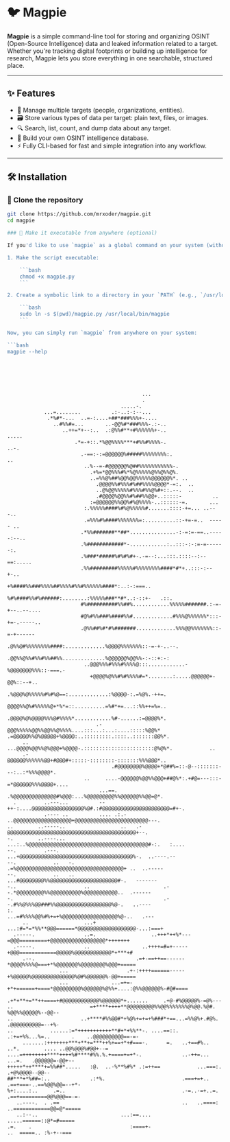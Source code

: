 # 🐦 Magpie

**Magpie** is a simple command-line tool for storing and organizing OSINT (Open-Source Intelligence) data and leaked information related to a target. Whether you're tracking digital footprints or building up intelligence for research, Magpie lets you store everything in one searchable, structured place.

---

## ✨ Features

- 📁 Manage multiple targets (people, organizations, entities).
- 🗃️ Store various types of data per target: plain text, files, or images.
- 🔍 Search, list, count, and dump data about any target.
- 🧠 Build your own OSINT intelligence database.
- ⚡ Fully CLI-based for fast and simple integration into any workflow.

---

## 🛠️ Installation

### 🔁 Clone the repository

```bash
git clone https://github.com/mrxoder/magpie.git
cd magpie

### 🚀 Make it executable from anywhere (optional)

If you'd like to use `magpie` as a global command on your system (without needing to type `python magpie.py` each time), follow these steps:

1. Make the script executable:

    ```bash
    chmod +x magpie.py
    ```

2. Create a symbolic link to a directory in your `PATH` (e.g., `/usr/local/bin`):

    ```bash
    sudo ln -s $(pwd)/magpie.py /usr/local/bin/magpie
    ```

Now, you can simply run `magpie` from anywhere on your system:

```bash
magpie --help
```

```ascii
                                                                                                    
                                                                                                    
                                                                                                    
                                                                                                    
                                                                                                    
                                            ...                                                     
                                            .                                                       
                                     .....-.                                                        
            ...=........          .:-..:-:--...                                                     
             .*%#*-...  ..=-:....+##*###%%%+-....                                                   
               ..#%%#=...       ..-@@%#*###%%%-.:-..                                                
                  ..++=*+--:..  .:@%%#**+#%%%%%%+-..                                    .....       
                      .*=-+::.*%@@%%%%***+#%%#%%%%-.                                     ..-.       
                        .-==:-:=@@@@@@%#####%%%%%%%%:.                                     ..       
                         ..%--=-#@@@@@@%@##%%%%%%%%%%%-.                                            
                           .+%=*@@%%%#%*%@%%%%%@%%@%%@%.                                            
                           ..=%%@%##%@@%@@%%%%%@@@@@@%*. ..                                         
                             .@@@@%%#%%%#%##%%%%@@@@*-=:.  ..                                       
                             ..@%@@%%%%%#%%%#%%@%#+::.--.  ..                                       
                             .#@@@@%@@%%#%##%%@@+..:::::-          ..                               
                           :=@@@@@@%%@@%#%@%%%%-..::::::-=.       ...                               
                         :.%%%%%####%#%@%%%%%#.......::::-+=... ..---..                             
                         .=%%%#%####%%%%%%%=:..........::-+=-=..  ----- ..                          
                        .*%%#######**##*...............-:-=:=-==..-----:--..                        
                        .%############*-............:..:::-:-:=-=------:.                           
                        .%###*#####%#%#%#+-.-=--:...:::.::::--:--==:.....                           
                        .%%#########%%%%%#%%%%%%%%####*#*+..:::-:--+-..                             
                        +%####%%###%%%%##%%%%#%%#%%%%%%####*:..:-:===..                             
                        %#%####%%#%######:........:%%%%%###**#*..:-::+-   .::.                      
                        #%##########%%##%............%%%%%#######.:-=-+--..--....                   
                        #@%#%%###%####%%#.............#%%%@%%%%%%*:::-+=-.-----..                   
                        .@%%##%#*#%#######.............%%%@@%%%%%%%::-=-+------                     
                        .@%%@#%%%%%%%%####:.............%@@@@%%%%%%%::-=-+-..--.                    
                         .@@%%@%%#%%#%%##%%..............%@@@@@@%@@%%-:-::+:-:                      
                         ..@@@%%%#%%%#%%%%@:::............-%@@@@@@@%%%::-===.-                      
                           +@@@@%@%%#%#%%%%#=*........:.....@@@@@@+-@@%::--+..                      
                           .%@@@%@%%%%%#%#%@==:.............:%@@@@-:.=%@%.-++=.                     
                             @@@@%%@%#%%%%%@+*%*=::..........=%#*+=...::%%++=%=..                   
                             .@@@@%@%@@@@%%%@#%%%%*............%#-......:=@@@@%*.                   
                             .-@@@%%%%%@@%%@@%%@%%%%....:::...:...:....:::::%@@%* .=@@@@@%%@%@@@@@+%@@@@:..:::::::::.::::..:::::::@@%*.                 
     ..                       ...@@@@%@@%%@%@@@+%@@@@-.:::::::::::::::::::::::@%@%*.            ..  
     .-                           @@@@@@%%%%%%@@+#@@@#+:::::-::::::::-:::::::%%%@@@*..              
                                  .#@@@@@@@@%@@@@+*@##%=::-@--:::::::---:..:*%%%@@@@*.              
                         ..     ....-@@@@@@%@@%%@@@+##@%*:.+#@=---:::-=*@@@@@@%%%@@@@+....          
                              ...==. .%@@@@@@@@@@@@@@#%@@@:...%@@@@@@@@@%%@@@@@@%%@@=@*.            
  .         ..---...          --++-:....@@@@@@@@@@@@@@@@@%@#.:#@@@@@@@@@@@@@@@@@@@@@@=#+-.          
            .---- ..          .... .:.- ..@@@@@@@@@@@@@@@@@@@+@@@@@@@@@@@@@@@@@@@@@@@@---.          
..        ..-----..                  ..   .-@@@@@@@@@@@@@@@@@@@@@@@@@@@@@@@@@@@@@@@@@@+--.          
-.        ..----...                     ...:..%@@@@@@@@@@@@@@@@@@@@@@@@@@@@@@@@@@@@@@@#-:.   :....  
--.         .---.                            ...+@@@@@@@@@@@@@@@@@@@@@@@@@@@@@@@@@@@@@%-.  ..----.--
--.            ..   -.                           .=%@@@@@@@@@@@@@@@@@@@@@@@@@@@@@@@@@@@+ ..  ..-----
--.            ..   ..                             ...#@@@@@@@@%%@@@@@@@@@@@@@@@@@@@@@@#-.   -------
-..                      ..                        .--.*@@@@@@@@@%%@@@@@@@@@@%@@@@@@@@@@@..  .------
-.                                                 .--.#%%@%%%@@###%%@@@@@@@@@@@@@@@@@@%@-.   ..----
:.                                                  ...=#%%%%@@%#%+=+%@@@@@@@@@@@@@@@@@@%@-..   .---
     ..                  ...+                    ...:#=*=*%%**@@@======*@@@@@@@@@@@@@@@@@@@-...:===+
  .-----.                ..=.                  ..+++*++%*---=@@@=========+@@@@@@@@@@@@@@@@@@*+++++++
  .-----.                ..                 ..++++=#=+-----+@@@============@@@@@%@@@@@@@@@@@@*+***+#
     .--.                                 .=+-==++==------*@@@@%%%%@===+*%@@@@@@@%@@@@@@@@%@@@+=====
                 ...                   .+-:++++======-----+%@@@@@%@@@@@@@@@@@@@@%@#%@@@@@@%-@@+=====
                 ...              ...=+=-+*+======+====*@@@@@@@@@%@@@@@@%@%%+....:@%%@@@@@@%-#@#====
                              .+*+**+=**++====+#@@@@@@@@@@@@%@@@@@@*+.......     .+@-#%@@@@@%-=@%---
..                         =+****++++**@@@@@@@@@%%@@%%%%%%%@%@@.%@#.               %@@%%@@@@@%--@@--
..                      ..+****#%%@@#*+%@%+=+=+%###*+==...=%%@%+.#@%.              .@@@@@@@@@@=--+%-
..            ......:=*+++++++++++**#+*+%%**-. ....==::. .:+=+%%...%=..       .    ..@@@@@@@@@@==-=-
     .......:+++++++***+**+=***++%+==+*+#===-.      =.   ..+==#%.. ..*.        .... ..@@%@@@%#@@+--=
....=++++++++****++++%#****#%%.%.+====+=+*-.             ..-++=...            ...=.   .@@@@@@=-@@+--
+++++*++****+=%%##*.....   :@.  ..-%**%#%* .:=++==            ...===:.  .+@%@@@@--@@--
##***+*%##=:..             .:*%.                         .===+=+..          .==+===-..==%@@%@@=--+*-
%+:....:..     .=..                                      .-=..-=+..=.       .==+=========@@%@@@==-=-
   ..----.  . .==                                        ..   ..====:       ..============@@=@*=====
   ..:--..                           ...:==....                               .....======::@*=#=====
.=.    .                                :====+-                                ..  =====.. :%-+--===
```